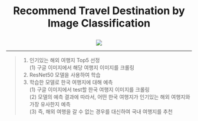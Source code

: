 # <p align = "center"> Recommend Travel Destination by Image Classification </p>
<p align = "center"><img src="https://github.com/user-attachments/assets/1244915c-4766-43c6-88fc-41fa8f4fdf70"></p>  

---
> 1. 인기있는 해외 여행지 Top5 선정  
>   (1) 구글 이미지에서 해당 여행지 이미지를 크롤링  
> 2. ResNet50 모델을 사용하여 학습  
> 3. 학습한 모델로 한국 여행지에 대해 예측  
>   (1) 구글 이미지에서 test할 한국 여행지 이미지를 크롤링  
>   (2) 모델의 예측 결과에 따라서, 어떤 한국 여행지가 인기있는 해외 여행지와 가장 유사한지 예측  
>   (3) 즉, 해외 여행을 갈 수 없는 경우를 대신하여 국내 여행지를 추천
